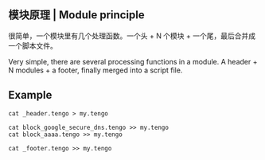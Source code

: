 ## 模块原理 | Module principle

很简单，一个模块里有几个处理函数。一个头 + N 个模块 + 一个尾，最后合并成一个脚本文件。

Very simple, there are several processing functions in a module. A header + N modules + a footer, finally merged into a script file.

## Example

```
cat _header.tengo > my.tengo

cat block_google_secure_dns.tengo >> my.tengo
cat block_aaaa.tengo >> my.tengo

cat _footer.tengo >> my.tengo
```
